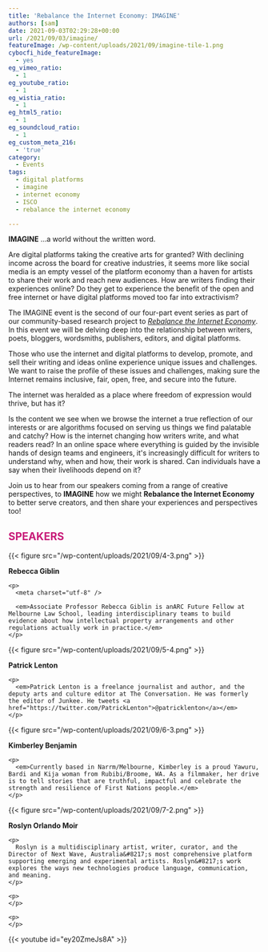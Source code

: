 ```yaml
---
title: 'Rebalance the Internet Economy: IMAGINE'
authors: [sam]
date: 2021-09-03T02:29:28+00:00
url: /2021/09/03/imagine/
featureImage: /wp-content/uploads/2021/09/imagine-tile-1.png
cybocfi_hide_featureImage:
  - yes
eg_vimeo_ratio:
  - 1
eg_youtube_ratio:
  - 1
eg_wistia_ratio:
  - 1
eg_html5_ratio:
  - 1
eg_soundcloud_ratio:
  - 1
eg_custom_meta_216:
  - 'true'
category:
  - Events
tags:
  - digital platforms
  - imagine
  - internet economy
  - ISCO
  - rebalance the internet economy

---
```


**IMAGINE** …a world without the written word.

Are digital platforms taking the creative arts for granted? With declining income across the board for creative industries, it seems more like social media is an empty vessel of the platform economy than a haven for artists to share their work and reach new audiences. How are writers finding their experiences online? Do they get to experience the benefit of the open and free internet or have digital platforms moved too far into extractivism?

The IMAGINE event is the second of our four-part event series as part of our community-based research project to [_Rebalance the Internet Economy_][2]. In this event we will be delving deep into the relationship between writers, poets, bloggers, wordsmiths, publishers, editors, and digital platforms.

Those who use the internet and digital platforms to develop, promote, and sell their writing and ideas online experience unique issues and challenges. We want to raise the profile of these issues and challenges, making sure the Internet remains inclusive, fair, open, free, and secure into the future.

The internet was heralded as a place where freedom of expression would thrive, but has it?

Is the content we see when we browse the internet a true reflection of our interests or are algorithms focused on serving us things we find palatable and catchy? How is the internet changing how writers write, and what readers read? In an online space where everything is guided by the invisible hands of design teams and engineers, it's increasingly difficult for writers to understand why, when and how, their work is shared. Can individuals have a say when their livelihoods depend on it?

Join us to hear from our speakers coming from a range of creative perspectives, to **IMAGINE** how we might **Rebalance the Internet Economy** to better serve creators, and then share your experiences and perspectives too!

<div class="wp-block-buttons is-content-justification-center is-layout-flex wp-block-buttons-is-layout-flex">
</div>

<h2 class="has-text-color wp-block-heading" style="color:#c81c79">
  <strong>SPEAKERS</strong>
</h2>

<div class="wp-block-columns is-layout-flex wp-container-core-columns-layout-7 wp-block-columns-is-layout-flex">
  <div class="wp-block-column is-layout-flow wp-block-column-is-layout-flow" style="flex-basis:33.33%">
{{< figure src="/wp-content/uploads/2021/09/4-3.png" >}}
  </div>

  <div class="wp-block-column is-layout-flow wp-block-column-is-layout-flow" style="flex-basis:66.66%">
    <p>
      <strong>Rebecca Giblin </strong>
    </p>

    <p>
      <meta charset="utf-8" />

      <em>Associate Professor Rebecca Giblin is anARC Future Fellow at Melbourne Law School, leading interdisciplinary teams to build evidence about how intellectual property arrangements and other regulations actually work in practice.</em>
    </p>
  </div>
</div>

<div class="wp-block-columns is-layout-flex wp-container-core-columns-layout-8 wp-block-columns-is-layout-flex">
  <div class="wp-block-column is-layout-flow wp-block-column-is-layout-flow" style="flex-basis:33.33%">
{{< figure src="/wp-content/uploads/2021/09/5-4.png" >}}
  </div>

  <div class="wp-block-column is-layout-flow wp-block-column-is-layout-flow" style="flex-basis:66.66%">
    <p>
      <strong>Patrick Lenton</strong>
    </p>

    <p>
      <em>Patrick Lenton is a freelance journalist and author, and the deputy arts and culture editor at The Conversation. He was formerly the editor of Junkee. He tweets <a href="https://twitter.com/PatrickLenton">@patricklenton</a></em>
    </p>
  </div>
</div>

<div class="wp-block-columns is-layout-flex wp-container-core-columns-layout-9 wp-block-columns-is-layout-flex">
  <div class="wp-block-column is-layout-flow wp-block-column-is-layout-flow" style="flex-basis:33.33%">
{{< figure src="/wp-content/uploads/2021/09/6-3.png" >}}
  </div>

  <div class="wp-block-column is-layout-flow wp-block-column-is-layout-flow" style="flex-basis:66.66%">
    <p>
      <strong>Kimberley Benjamin </strong>
    </p>

    <p>
      <em>Currently based in Narrm/Melbourne, Kimberley is a proud Yawuru, Bardi and Kija woman from Rubibi/Broome, WA. As a filmmaker, her drive is to tell stories that are truthful, impactful and celebrate the strength and resilience of First Nations people.</em>
    </p>
  </div>
</div>

<div class="wp-block-columns is-layout-flex wp-container-core-columns-layout-10 wp-block-columns-is-layout-flex">
  <div class="wp-block-column is-layout-flow wp-block-column-is-layout-flow" style="flex-basis:33.33%">
{{< figure src="/wp-content/uploads/2021/09/7-2.png" >}}
  </div>

  <div class="wp-block-column is-layout-flow wp-block-column-is-layout-flow" style="flex-basis:66.66%">
    <p>
      <strong>Roslyn Orlando Moir</strong>
    </p>

    <p>
      Roslyn is a multidisciplinary artist, writer, curator, and the Director of Next Wave, Australia&#8217;s most comprehensive platform supporting emerging and experimental artists. Roslyn&#8217;s work explores the ways new technologies produce language, communication, and meaning.
    </p>

    <p>
    </p>

    <p>
    </p>
  </div>
</div>

{{< youtube id="ey20ZmeJs8A" >}}


 [1]: https://actionnetwork.org/events/imagine
 [2]: https://www.digitalrightswatch.org.au/interneteconomy
